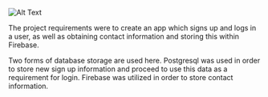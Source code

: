 ![Alt Text](views/img.png) 

The project requirements were to create an app which signs up and logs in a user, as well as obtaining contact information and storing this within Firebase.

Two forms of database storage are used here. Postgresql was used in order to store new sign up information and proceed to use this data as a requirement for login. Firebase was utilized in order to store contact information.
